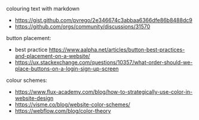 colouring text with markdown
- https://gist.github.com/pvrego/2e346674c3abbaa6366dfe86b8488dc9
- https://github.com/orgs/community/discussions/31570

button placement:
- best practice https://www.aalpha.net/articles/button-best-practices-and-placement-on-a-website/
- https://ux.stackexchange.com/questions/10357/what-order-should-we-place-buttons-on-a-login-sign-up-screen

colour schemes:
- https://www.flux-academy.com/blog/how-to-strategically-use-color-in-website-design
- https://visme.co/blog/website-color-schemes/
- https://webflow.com/blog/color-theory